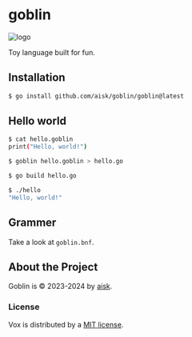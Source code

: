 # goblin

![logo](https://i.redd.it/jq6wig9ybssb1.png)

Toy language built for fun.

## Installation

```sh
$ go install github.com/aisk/goblin/goblin@latest
```

## Hello world

```sh
$ cat hello.goblin
print("Hello, world!")

$ goblin hello.goblin > hello.go

$ go build hello.go

$ ./hello
"Hello, world!"
```

## Grammer

Take a look at `goblin.bnf`.

## About the Project

Goblin is &copy; 2023-2024 by [aisk](https://github.com/aisk).

### License

Vox is distributed by a [MIT license](https://github.com/aisk/goblib/tree/master/LICENSE).

